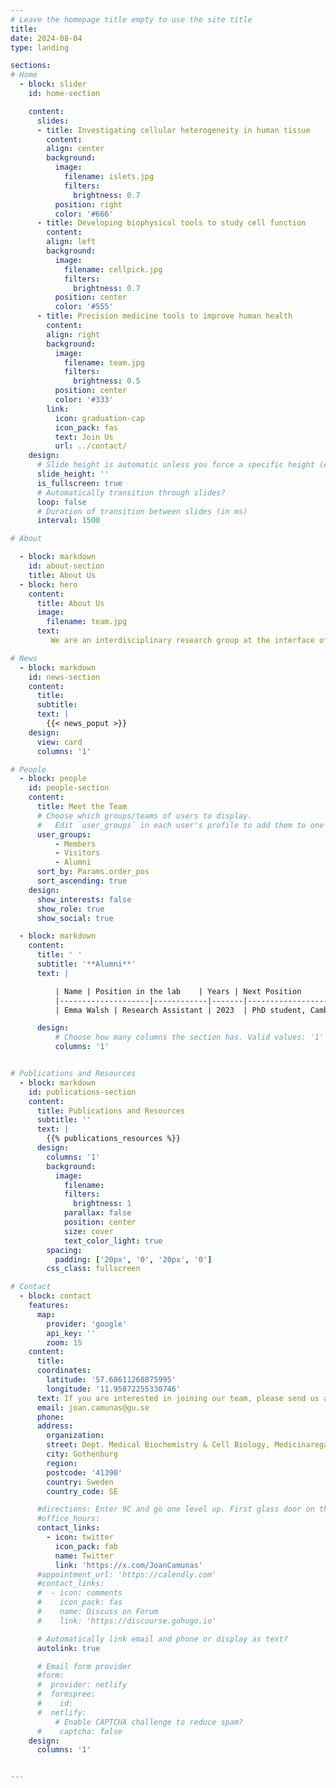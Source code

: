 ```yaml
---
# Leave the homepage title empty to use the site title
title:
date: 2024-08-04
type: landing

sections:
# Home
  - block: slider
    id: home-section

    content:
      slides:
      - title: Investigating cellular heterogeneity in human tissue
        content:
        align: center
        background:
          image:
            filename: islets.jpg
            filters:
              brightness: 0.7
          position: right
          color: '#666'
      - title: Developing biophysical tools to study cell function
        content:
        align: left
        background:
          image:
            filename: cellpick.jpg
            filters:
              brightness: 0.7
          position: center
          color: '#555'
      - title: Precision medicine tools to improve human health
        content:
        align: right
        background:
          image:
            filename: team.jpg
            filters:
              brightness: 0.5
          position: center
          color: '#333'
        link:
          icon: graduation-cap
          icon_pack: fas
          text: Join Us
          url: ../contact/
    design:
      # Slide height is automatic unless you force a specific height (e.g. '400px')
      slide_height: ''
      is_fullscreen: true
      # Automatically transition through slides?
      loop: false
      # Duration of transition between slides (in ms)
      interval: 1500

# About

  - block: markdown
    id: about-section
    title: About Us
  - block: hero
    content:
      title: About Us
      image:
        filename: team.jpg  
      text:
         We are an interdisciplinary research group at the interface of genomics, biophysics, and precision medicine. Our mission is to develop new genomic technologies to map and model cellular dysfunction in human disease.

# News
  - block: markdown
    id: news-section
    content:
      title: 
      subtitle:
      text: |
        {{< news_poput >}}
    design:
      view: card
      columns: '1'

# People
  - block: people
    id: people-section
    content:
      title: Meet the Team
      # Choose which groups/teams of users to display.
      #   Edit `user_groups` in each user's profile to add them to one or more of these groups.
      user_groups:
          - Members
          - Visitors
          - Alumni
      sort_by: Params.order_pos
      sort_ascending: true
    design:
      show_interests: false
      show_role: true
      show_social: true

  - block: markdown
    content:
      title: ' '
      subtitle: '**Alumni**'
      text: |

          | Name | Position in the lab    | Years | Next Position                 |
          |--------------------|------------|-------|-------------------------------|
          | Emma Walsh | Research Assistant | 2023  | PhD student, Cambridge University |

      design:
          # Choose how many columns the section has. Valid values: '1' or '2'.
          columns: '1'


# Publications and Resources
  - block: markdown
    id: publications-section
    content:
      title: Publications and Resources
      subtitle: ''
      text: |
        {{% publications_resources %}}
      design:
        columns: '1'
        background:
          image: 
            filename: 
            filters:
              brightness: 1
            parallax: false
            position: center
            size: cover
            text_color_light: true
        spacing:
          padding: ['20px', '0', '20px', '0']
        css_class: fullscreen

# Contact
  - block: contact
    features:
      map:
        provider: 'google'
        api_key: ''
        zoom: 15
    content:
      title:
      coordinates:
        latitude: '57.68611268875995'
        longitude: '11.95872255330746'
      text: If you are interested in joining our team, please send us an email. We always welcome application for postdocs, PhD students, research assistants, MsC Students, etc.
      email: joan.camunas@gu.se
      phone:
      address:
        organization:
        street: Dept. Medical Biochemistry & Cell Biology, Medicinaregatan 9C
        city: Gothenburg
        region:
        postcode: '41390'
        country: Sweden
        country_code: SE

      #directions: Enter 9C and go one level up. First glass door on the right as you exit the elevator.
      #office_hours:
      contact_links:
        - icon: twitter
          icon_pack: fab
          name: Twitter
          link: 'https://x.com/JoanCamunas'
      #appointment_url: 'https://calendly.com'
      #contact_links:
      #  - icon: comments
      #    icon_pack: fas
      #    name: Discuss on Forum
      #    link: 'https://discourse.gohugo.io'

      # Automatically link email and phone or display as text?
      autolink: true

      # Email form provider
      #form:
      #  provider: netlify
      #  formspree:
      #    id:
      #  netlify:
          # Enable CAPTCHA challenge to reduce spam?
      #    captcha: false
    design:
      columns: '1'


---
```

